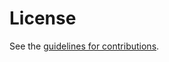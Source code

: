 # License

See the
[guidelines for contributions](https://github.com/learningproof/tid-i-d/blob//CONTRIBUTING.md).
